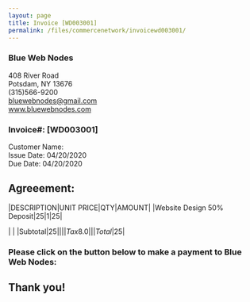 ```yaml
---
layout: page
title: Invoice [WD003001]
permalink: /files/commercenetwork/invoicewd003001/
---
```


### Blue Web Nodes
408 River Road<br />
Potsdam, NY 13676<br />
(315)566-9200<br />
bluewebnodes@gmail.com<br />
www.bluewebnodes.com

### Invoice#: [WD003001]
Customer Name: <br />
Issue Date: 04/20/2020<br />
Due Date: 04/20/2020

## Agreeement: 
|DESCRIPTION|UNIT PRICE|QTY|AMOUNT|
|Website Design 50% Deposit|$25|1|$25|

| | |Subtotal|$25|
| | |Tax 8.0%|N/A|
| | |Total|$25|

### Please click on the button below to make a payment to Blue Web Nodes:



## Thank you!
